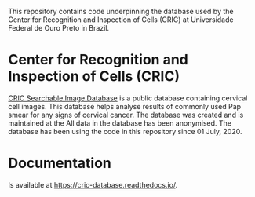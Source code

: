This repository contains code underpinning the database used by the Center for Recognition and Inspection of Cells (CRIC) at Universidade Federal de Ouro Preto in Brazil. 

# Center for Recognition and Inspection of Cells (CRIC) 

[CRIC Searchable Image Database](https://cricdatabase.com.br/) is a public database containing cervical cell images. This database helps analyse results of commonly
used Pap smear for any signs of cervical cancer. The database was created and is maintained at the 
All data in the database has been anonymised.
The database has been using the code in this repository since 01 July, 2020.

# Documentation

Is available at https://cric-database.readthedocs.io/.


